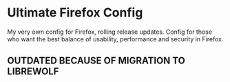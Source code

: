 # Ultimate Firefox Config
My very own config for Firefox, rolling release updates. Config for those who want the best balance of usability, performance and security in Firefox.

## OUTDATED BECAUSE OF MIGRATION TO LIBREWOLF
